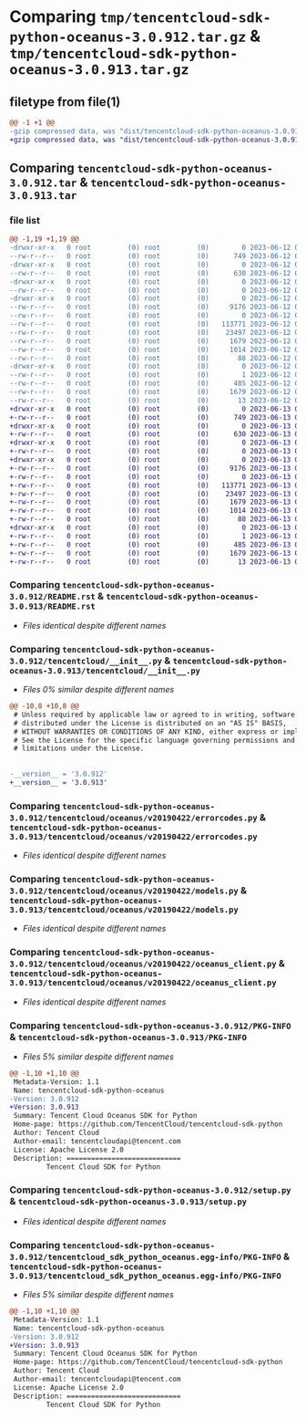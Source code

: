 # Comparing `tmp/tencentcloud-sdk-python-oceanus-3.0.912.tar.gz` & `tmp/tencentcloud-sdk-python-oceanus-3.0.913.tar.gz`

## filetype from file(1)

```diff
@@ -1 +1 @@
-gzip compressed data, was "dist/tencentcloud-sdk-python-oceanus-3.0.912.tar", last modified: Mon Jun 12 03:08:42 2023, max compression
+gzip compressed data, was "dist/tencentcloud-sdk-python-oceanus-3.0.913.tar", last modified: Tue Jun 13 02:16:06 2023, max compression
```

## Comparing `tencentcloud-sdk-python-oceanus-3.0.912.tar` & `tencentcloud-sdk-python-oceanus-3.0.913.tar`

### file list

```diff
@@ -1,19 +1,19 @@
-drwxr-xr-x   0 root         (0) root         (0)        0 2023-06-12 03:08:42.000000 tencentcloud-sdk-python-oceanus-3.0.912/
--rw-r--r--   0 root         (0) root         (0)      749 2023-06-12 03:08:42.000000 tencentcloud-sdk-python-oceanus-3.0.912/README.rst
-drwxr-xr-x   0 root         (0) root         (0)        0 2023-06-12 03:08:42.000000 tencentcloud-sdk-python-oceanus-3.0.912/tencentcloud/
--rw-r--r--   0 root         (0) root         (0)      630 2023-06-12 03:08:42.000000 tencentcloud-sdk-python-oceanus-3.0.912/tencentcloud/__init__.py
-drwxr-xr-x   0 root         (0) root         (0)        0 2023-06-12 03:08:42.000000 tencentcloud-sdk-python-oceanus-3.0.912/tencentcloud/oceanus/
--rw-r--r--   0 root         (0) root         (0)        0 2023-06-12 03:08:42.000000 tencentcloud-sdk-python-oceanus-3.0.912/tencentcloud/oceanus/__init__.py
-drwxr-xr-x   0 root         (0) root         (0)        0 2023-06-12 03:08:42.000000 tencentcloud-sdk-python-oceanus-3.0.912/tencentcloud/oceanus/v20190422/
--rw-r--r--   0 root         (0) root         (0)     9176 2023-06-12 03:08:42.000000 tencentcloud-sdk-python-oceanus-3.0.912/tencentcloud/oceanus/v20190422/errorcodes.py
--rw-r--r--   0 root         (0) root         (0)        0 2023-06-12 03:08:42.000000 tencentcloud-sdk-python-oceanus-3.0.912/tencentcloud/oceanus/v20190422/__init__.py
--rw-r--r--   0 root         (0) root         (0)   113771 2023-06-12 03:08:42.000000 tencentcloud-sdk-python-oceanus-3.0.912/tencentcloud/oceanus/v20190422/models.py
--rw-r--r--   0 root         (0) root         (0)    23497 2023-06-12 03:08:42.000000 tencentcloud-sdk-python-oceanus-3.0.912/tencentcloud/oceanus/v20190422/oceanus_client.py
--rw-r--r--   0 root         (0) root         (0)     1679 2023-06-12 03:08:42.000000 tencentcloud-sdk-python-oceanus-3.0.912/PKG-INFO
--rw-r--r--   0 root         (0) root         (0)     1014 2023-06-12 03:08:42.000000 tencentcloud-sdk-python-oceanus-3.0.912/setup.py
--rw-r--r--   0 root         (0) root         (0)       88 2023-06-12 03:08:42.000000 tencentcloud-sdk-python-oceanus-3.0.912/setup.cfg
-drwxr-xr-x   0 root         (0) root         (0)        0 2023-06-12 03:08:42.000000 tencentcloud-sdk-python-oceanus-3.0.912/tencentcloud_sdk_python_oceanus.egg-info/
--rw-r--r--   0 root         (0) root         (0)        1 2023-06-12 03:08:42.000000 tencentcloud-sdk-python-oceanus-3.0.912/tencentcloud_sdk_python_oceanus.egg-info/dependency_links.txt
--rw-r--r--   0 root         (0) root         (0)      485 2023-06-12 03:08:42.000000 tencentcloud-sdk-python-oceanus-3.0.912/tencentcloud_sdk_python_oceanus.egg-info/SOURCES.txt
--rw-r--r--   0 root         (0) root         (0)     1679 2023-06-12 03:08:42.000000 tencentcloud-sdk-python-oceanus-3.0.912/tencentcloud_sdk_python_oceanus.egg-info/PKG-INFO
--rw-r--r--   0 root         (0) root         (0)       13 2023-06-12 03:08:42.000000 tencentcloud-sdk-python-oceanus-3.0.912/tencentcloud_sdk_python_oceanus.egg-info/top_level.txt
+drwxr-xr-x   0 root         (0) root         (0)        0 2023-06-13 02:16:06.000000 tencentcloud-sdk-python-oceanus-3.0.913/
+-rw-r--r--   0 root         (0) root         (0)      749 2023-06-13 02:16:05.000000 tencentcloud-sdk-python-oceanus-3.0.913/README.rst
+drwxr-xr-x   0 root         (0) root         (0)        0 2023-06-13 02:16:06.000000 tencentcloud-sdk-python-oceanus-3.0.913/tencentcloud/
+-rw-r--r--   0 root         (0) root         (0)      630 2023-06-13 02:16:05.000000 tencentcloud-sdk-python-oceanus-3.0.913/tencentcloud/__init__.py
+drwxr-xr-x   0 root         (0) root         (0)        0 2023-06-13 02:16:06.000000 tencentcloud-sdk-python-oceanus-3.0.913/tencentcloud/oceanus/
+-rw-r--r--   0 root         (0) root         (0)        0 2023-06-13 02:16:05.000000 tencentcloud-sdk-python-oceanus-3.0.913/tencentcloud/oceanus/__init__.py
+drwxr-xr-x   0 root         (0) root         (0)        0 2023-06-13 02:16:06.000000 tencentcloud-sdk-python-oceanus-3.0.913/tencentcloud/oceanus/v20190422/
+-rw-r--r--   0 root         (0) root         (0)     9176 2023-06-13 02:16:05.000000 tencentcloud-sdk-python-oceanus-3.0.913/tencentcloud/oceanus/v20190422/errorcodes.py
+-rw-r--r--   0 root         (0) root         (0)        0 2023-06-13 02:16:05.000000 tencentcloud-sdk-python-oceanus-3.0.913/tencentcloud/oceanus/v20190422/__init__.py
+-rw-r--r--   0 root         (0) root         (0)   113771 2023-06-13 02:16:05.000000 tencentcloud-sdk-python-oceanus-3.0.913/tencentcloud/oceanus/v20190422/models.py
+-rw-r--r--   0 root         (0) root         (0)    23497 2023-06-13 02:16:05.000000 tencentcloud-sdk-python-oceanus-3.0.913/tencentcloud/oceanus/v20190422/oceanus_client.py
+-rw-r--r--   0 root         (0) root         (0)     1679 2023-06-13 02:16:06.000000 tencentcloud-sdk-python-oceanus-3.0.913/PKG-INFO
+-rw-r--r--   0 root         (0) root         (0)     1014 2023-06-13 02:16:05.000000 tencentcloud-sdk-python-oceanus-3.0.913/setup.py
+-rw-r--r--   0 root         (0) root         (0)       88 2023-06-13 02:16:06.000000 tencentcloud-sdk-python-oceanus-3.0.913/setup.cfg
+drwxr-xr-x   0 root         (0) root         (0)        0 2023-06-13 02:16:06.000000 tencentcloud-sdk-python-oceanus-3.0.913/tencentcloud_sdk_python_oceanus.egg-info/
+-rw-r--r--   0 root         (0) root         (0)        1 2023-06-13 02:16:06.000000 tencentcloud-sdk-python-oceanus-3.0.913/tencentcloud_sdk_python_oceanus.egg-info/dependency_links.txt
+-rw-r--r--   0 root         (0) root         (0)      485 2023-06-13 02:16:06.000000 tencentcloud-sdk-python-oceanus-3.0.913/tencentcloud_sdk_python_oceanus.egg-info/SOURCES.txt
+-rw-r--r--   0 root         (0) root         (0)     1679 2023-06-13 02:16:06.000000 tencentcloud-sdk-python-oceanus-3.0.913/tencentcloud_sdk_python_oceanus.egg-info/PKG-INFO
+-rw-r--r--   0 root         (0) root         (0)       13 2023-06-13 02:16:06.000000 tencentcloud-sdk-python-oceanus-3.0.913/tencentcloud_sdk_python_oceanus.egg-info/top_level.txt
```

### Comparing `tencentcloud-sdk-python-oceanus-3.0.912/README.rst` & `tencentcloud-sdk-python-oceanus-3.0.913/README.rst`

 * *Files identical despite different names*

### Comparing `tencentcloud-sdk-python-oceanus-3.0.912/tencentcloud/__init__.py` & `tencentcloud-sdk-python-oceanus-3.0.913/tencentcloud/__init__.py`

 * *Files 0% similar despite different names*

```diff
@@ -10,8 +10,8 @@
 # Unless required by applicable law or agreed to in writing, software
 # distributed under the License is distributed on an "AS IS" BASIS,
 # WITHOUT WARRANTIES OR CONDITIONS OF ANY KIND, either express or implied.
 # See the License for the specific language governing permissions and
 # limitations under the License.
 
 
-__version__ = '3.0.912'
+__version__ = '3.0.913'
```

### Comparing `tencentcloud-sdk-python-oceanus-3.0.912/tencentcloud/oceanus/v20190422/errorcodes.py` & `tencentcloud-sdk-python-oceanus-3.0.913/tencentcloud/oceanus/v20190422/errorcodes.py`

 * *Files identical despite different names*

### Comparing `tencentcloud-sdk-python-oceanus-3.0.912/tencentcloud/oceanus/v20190422/models.py` & `tencentcloud-sdk-python-oceanus-3.0.913/tencentcloud/oceanus/v20190422/models.py`

 * *Files identical despite different names*

### Comparing `tencentcloud-sdk-python-oceanus-3.0.912/tencentcloud/oceanus/v20190422/oceanus_client.py` & `tencentcloud-sdk-python-oceanus-3.0.913/tencentcloud/oceanus/v20190422/oceanus_client.py`

 * *Files identical despite different names*

### Comparing `tencentcloud-sdk-python-oceanus-3.0.912/PKG-INFO` & `tencentcloud-sdk-python-oceanus-3.0.913/PKG-INFO`

 * *Files 5% similar despite different names*

```diff
@@ -1,10 +1,10 @@
 Metadata-Version: 1.1
 Name: tencentcloud-sdk-python-oceanus
-Version: 3.0.912
+Version: 3.0.913
 Summary: Tencent Cloud Oceanus SDK for Python
 Home-page: https://github.com/TencentCloud/tencentcloud-sdk-python
 Author: Tencent Cloud
 Author-email: tencentcloudapi@tencent.com
 License: Apache License 2.0
 Description: ============================
         Tencent Cloud SDK for Python
```

### Comparing `tencentcloud-sdk-python-oceanus-3.0.912/setup.py` & `tencentcloud-sdk-python-oceanus-3.0.913/setup.py`

 * *Files identical despite different names*

### Comparing `tencentcloud-sdk-python-oceanus-3.0.912/tencentcloud_sdk_python_oceanus.egg-info/PKG-INFO` & `tencentcloud-sdk-python-oceanus-3.0.913/tencentcloud_sdk_python_oceanus.egg-info/PKG-INFO`

 * *Files 5% similar despite different names*

```diff
@@ -1,10 +1,10 @@
 Metadata-Version: 1.1
 Name: tencentcloud-sdk-python-oceanus
-Version: 3.0.912
+Version: 3.0.913
 Summary: Tencent Cloud Oceanus SDK for Python
 Home-page: https://github.com/TencentCloud/tencentcloud-sdk-python
 Author: Tencent Cloud
 Author-email: tencentcloudapi@tencent.com
 License: Apache License 2.0
 Description: ============================
         Tencent Cloud SDK for Python
```

